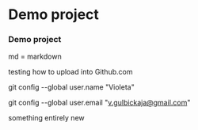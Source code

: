 # Demo project
### Demo project

md = markdown

testing how to upload into Github.com

git config --global user.name "Violeta"

git config --global user.email "v.gulbickaja@gmail.com"

something entirely new